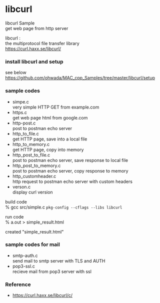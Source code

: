 libcurl
===============

libcurl Sample <br/>
get web page from http server <br/>

libcurl : <br/>
the multiprotocol file transfer library <br/> 
https://curl.haxx.se/libcurl/ <br/>


###  install libcurl and setup
see below <br/>
https://github.com/ohwada/MAC_cpp_Samples/tree/master/libcurl/setup <br/>


### sample codes
- simpe.c <br/>
 very simple HTTP GET from example.com <br/>
- https.c <br/>
get web page html from google.com <br/>
- http-post.c <br/>
 post to postman echo server <br/>
- http_to_file.c <br/>
get HTTP page, save into a local file <br/>
- http_to_memory.c <br/>
get HTTP page, copy into memory <br/>
- http_post_to_file.c <br/>
post to postman echo server,  save response to local file <br/>
- http_post_to_memory.c <br/>
post to postman echo server,  copy response to memory <br/>
- http_customheader.c <br/>
http request to postman echo server with custom headers <br/>
- verson.c <br/>
display curl version <br/>


build code <br/>
% gcc src/simple.c `pkg-config --cflags --libs libcurl` <br/>  

run code <br/>
% a.out > simple_result.html

created "simple_result.html"

### sample codes for mail
- smtp-auth.c <br/>
 send mail to smtp server with TLS and AUTH <br/>
- pop3-ssl.c <br/>
recieve mail from pop3 server with ssl <br/>


### Reference <br/>
- https://curl.haxx.se/libcurl/c/

